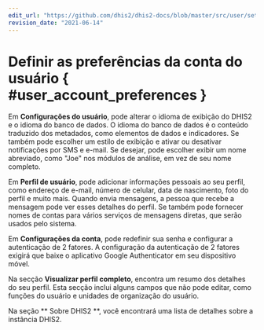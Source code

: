 ```yaml
---
edit_url: "https://github.com/dhis2/dhis2-docs/blob/master/src/user/set-user-account-preferences.md"
revision_date: "2021-06-14"
---
```


# Definir as preferências da conta do usuário { #user_account_preferences }

Em **Configurações do usuário**, pode alterar o idioma de exibição do DHIS2 e o idioma do banco de dados. O idioma do banco de dados é o conteúdo traduzido dos metadados, como elementos de dados e indicadores. Se também pode escolher um estilo de exibição e ativar ou desativar notificações por SMS e e-mail. Se desejar, pode escolher exibir um nome abreviado, como "Joe" nos módulos de análise, em vez de seu nome completo.

Em **Perfil de usuário**, pode adicionar informações pessoais ao seu perfil, como endereço de e-mail, número de celular, data de nascimento, foto do perfil e muito mais. Quando envia mensagens, a pessoa que recebe a mensagem pode ver esses detalhes do perfil. Se também pode fornecer nomes de contas para vários serviços de mensagens diretas, que serão usados pelo sistema.

Em **Configurações da conta**, pode redefinir sua senha e configurar a autenticação de 2 fatores. A configuração da autenticação de 2 fatores exigirá que baixe o aplicativo Google Authenticator em seu dispositivo móvel.

Na secção **Visualizar perfil completo**, encontra um resumo dos detalhes do seu perfil. Esta secção inclui alguns campos que não pode editar, como funções do usuário e unidades de organização do usuário.

Na seção ** Sobre DHIS2 **, você encontrará uma lista de detalhes sobre a instância DHIS2.
